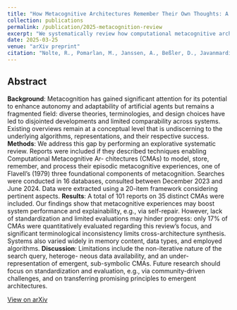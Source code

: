 ```yaml
---
title: "How Metacognitive Architectures Remember Their Own Thoughts: A Systematic Review"
collection: publications
permalink: /publication/2025-metacognition-review
excerpt: "We systematically review how computational metacognitive architectures represent and process their episodic experiences, revealing key patterns and challenges in the field."
date: 2025-03-25
venue: "arXiv preprint"
citation: "Nolte, R., Pomarlan, M., Janssen, A., Beßler, D., Javanmardi, K., Jongebloed, S., Porzel, R., Bateman, J., Beetz, M., & Malaka, R. (2025). 'How Metacognitive Architectures Remember Their Own Thoughts: A Systematic Review.' arXiv:2503.13467."
---
```


## Abstract

**Background**: Metacognition has gained significant attention for its potential to enhance
autonomy and adaptability of artificial agents but remains a fragmented field: diverse
theories, terminologies, and design choices have led to disjointed developments and
limited comparability across systems. Existing overviews remain at a conceptual level that
is undiscerning to the underlying algorithms, representations, and their respective success.
**Methods**: We address this gap by performing an explorative systematic review. Reports
were included if they described techniques enabling Computational Metacognitive Ar-
chitectures (CMAs) to model, store, remember, and process their episodic metacognitive
experiences, one of Flavell’s (1979) three foundational components of metacognition.
Searches were conducted in 16 databases, consulted between December 2023 and June
2024. Data were extracted using a 20-item framework considering pertinent aspects.
**Results**: A total of 101 reports on 35 distinct CMAs were included. Our findings show
that metacognitive experiences may boost system performance and explainability, e.g., via
self-repair. However, lack of standardization and limited evaluations may hinder progress:
only 17% of CMAs were quantitatively evaluated regarding this review’s focus, and
significant terminological inconsistency limits cross-architecture synthesis. Systems also
varied widely in memory content, data types, and employed algorithms.
**Discussion**: Limitations include the non-iterative nature of the search query, heteroge-
neous data availability, and an under-representation of emergent, sub-symbolic CMAs.
Future research should focus on standardization and evaluation, e.g., via community-driven
challenges, and on transferring promising principles to emergent architectures.

[View on arXiv](https://arxiv.org/abs/2503.13467)
